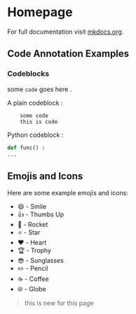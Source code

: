 # Homepage

For full documentation visit [mkdocs.org](https://www.mkdocs.org).

## Code Annotation Examples

### Codeblocks

some `code` goes here .

A plain codeblock :

```
    some code
    this is code
```

Python codeblock :

```py title="main_func.py" linenums="1" hl_lines="2"
def func() :
...

```

## Emojis and Icons

Here are some example emojis and icons:

- :smile: - Smile
- :thumbsup: - Thumbs Up
- :rocket: - Rocket
- :star: - Star
- :heart: - Heart
- :trophy: - Trophy
- :sunglasses: - Sunglasses
- :pencil2: - Pencil
- :coffee: - Coffee
- :globe_with_meridians: - Globe

> this is new for this page
